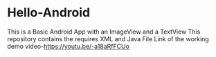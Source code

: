 # Hello-Android
This is a Basic Android App with an ImageView and a TextView
This repository contains the requires XML and Java File
Link of the working demo video-https://youtu.be/-a18aRfFCUo
